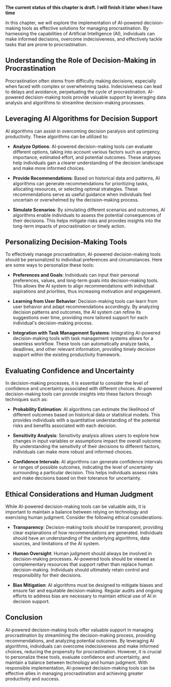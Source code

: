 **The current status of this chapter is draft. I will finish it later when I have time**

In this chapter, we will explore the implementation of AI-powered decision-making tools as effective solutions for managing procrastination. By harnessing the capabilities of Artificial Intelligence (AI), individuals can make informed decisions, overcome indecisiveness, and effectively tackle tasks that are prone to procrastination.

Understanding the Role of Decision-Making in Procrastination
------------------------------------------------------------

Procrastination often stems from difficulty making decisions, especially when faced with complex or overwhelming tasks. Indecisiveness can lead to delays and avoidance, perpetuating the cycle of procrastination. AI-powered decision-making tools provide valuable support by leveraging data analysis and algorithms to streamline decision-making processes.

Leveraging AI Algorithms for Decision Support
---------------------------------------------

AI algorithms can assist in overcoming decision paralysis and optimizing productivity. These algorithms can be utilized to:

* **Analyze Options**: AI-powered decision-making tools can evaluate different options, taking into account various factors such as urgency, importance, estimated effort, and potential outcomes. These analyses help individuals gain a clearer understanding of the decision landscape and make more informed choices.

* **Provide Recommendations**: Based on historical data and patterns, AI algorithms can generate recommendations for prioritizing tasks, allocating resources, or selecting optimal strategies. These recommendations serve as useful guidance when individuals feel uncertain or overwhelmed by the decision-making process.

* **Simulate Scenarios**: By simulating different scenarios and outcomes, AI algorithms enable individuals to assess the potential consequences of their decisions. This helps mitigate risks and provides insights into the long-term impacts of procrastination or timely action.

Personalizing Decision-Making Tools
-----------------------------------

To effectively manage procrastination, AI-powered decision-making tools should be personalized to individual preferences and circumstances. Here are some ways to personalize these tools:

* **Preferences and Goals**: Individuals can input their personal preferences, values, and long-term goals into decision-making tools. This allows the AI system to align recommendations with individual aspirations and priorities, thus increasing motivation and engagement.

* **Learning from User Behavior**: Decision-making tools can learn from user behavior and adapt recommendations accordingly. By analyzing decision patterns and outcomes, the AI system can refine its suggestions over time, providing more tailored support for each individual's decision-making process.

* **Integration with Task Management Systems**: Integrating AI-powered decision-making tools with task management systems allows for a seamless workflow. These tools can automatically analyze tasks, deadlines, and other relevant information, providing timely decision support within the existing productivity framework.

Evaluating Confidence and Uncertainty
-------------------------------------

In decision-making processes, it is essential to consider the level of confidence and uncertainty associated with different choices. AI-powered decision-making tools can provide insights into these factors through techniques such as:

* **Probability Estimation**: AI algorithms can estimate the likelihood of different outcomes based on historical data or statistical models. This provides individuals with a quantitative understanding of the potential risks and benefits associated with each decision.

* **Sensitivity Analysis**: Sensitivity analysis allows users to explore how changes in input variables or assumptions impact the overall outcome. By understanding the sensitivity of their decisions to different factors, individuals can make more robust and informed choices.

* **Confidence Intervals**: AI algorithms can generate confidence intervals or ranges of possible outcomes, indicating the level of uncertainty surrounding a particular decision. This helps individuals assess risks and make decisions based on their tolerance for uncertainty.

Ethical Considerations and Human Judgment
-----------------------------------------

While AI-powered decision-making tools can be valuable aids, it is important to maintain a balance between relying on technology and exercising human judgment. Consider the following ethical considerations:

* **Transparency**: Decision-making tools should be transparent, providing clear explanations of how recommendations are generated. Individuals should have an understanding of the underlying algorithms, data sources, and limitations of the AI system.

* **Human Oversight**: Human judgment should always be involved in decision-making processes. AI-powered tools should be viewed as complementary resources that support rather than replace human decision-making. Individuals should ultimately retain control and responsibility for their decisions.

* **Bias Mitigation**: AI algorithms must be designed to mitigate biases and ensure fair and equitable decision-making. Regular audits and ongoing efforts to address bias are necessary to maintain ethical use of AI in decision support.

Conclusion
----------

AI-powered decision-making tools offer valuable support in managing procrastination by streamlining the decision-making process, providing recommendations, and analyzing potential outcomes. By leveraging AI algorithms, individuals can overcome indecisiveness and make informed choices, reducing the propensity for procrastination. However, it is crucial to personalize these tools, evaluate confidence and uncertainty, and maintain a balance between technology and human judgment. With responsible implementation, AI-powered decision-making tools can be effective allies in managing procrastination and achieving greater productivity and success.
